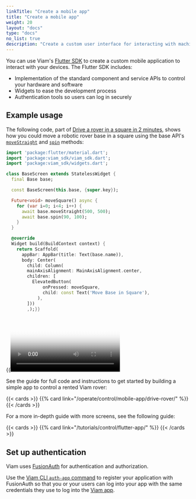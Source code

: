 ```yaml
---
linkTitle: "Create a mobile app"
title: "Create a mobile app"
weight: 20
layout: "docs"
type: "docs"
no_list: true
description: "Create a custom user interface for interacting with machines from a mobile device."
---
```


You can use Viam's [Flutter SDK](https://flutter.viam.dev/) to create a custom mobile application to interact with your devices.
The Flutter SDK includes:

- Implementation of the standard component and service APIs to control your hardware and software
- Widgets to ease the development process
- Authentication tools so users can log in securely

## Example usage

The following code, part of [Drive a rover in a square in 2 minutes](/how-tos/drive-rover/), shows how you could move a robotic rover base in a square using the base API's [`moveStraight`](https://flutter.viam.dev/viam_sdk/Base/moveStraight.html) and [`spin`](https://flutter.viam.dev/viam_sdk/Base/spin.html) methods:

```dart {class="line-numbers linkable-line-numbers"}
import 'package:flutter/material.dart';
import 'package:viam_sdk/viam_sdk.dart';
import 'package:viam_sdk/widgets.dart';

class BaseScreen extends StatelessWidget {
  final Base base;

  const BaseScreen(this.base, {super.key});

  Future<void> moveSquare() async {
    for (var i=0; i<4; i++) {
      await base.moveStraight(500, 500);
      await base.spin(90, 100);
    }
  }

  @override
  Widget build(BuildContext context) {
    return Scaffold(
      appBar: AppBar(title: Text(base.name)),
      body: Center(
        child: Column(
        mainAxisAlignment: MainAxisAlignment.center,
        children: [
          ElevatedButton(
              onPressed: moveSquare,
              child: const Text('Move Base in Square'),
            ),
        ]))
        ,);}}
```

{{<video webm_src="/tutorials/try-viam-sdk/square-test-rover.webm" mp4_src="/tutorials/try-viam-sdk/square-test-rover.mp4" alt="An example flutter app moving a Try Viam rover in a square" poster="/tutorials/try-viam-sdk/square-test-rover.jpg">}}

See the guide for full code and instructions to get started by building a simple app to control a rented Viam rover:

{{< cards >}}
{{% card link="/operate/control/mobile-app/drive-rover/" %}}
{{< /cards >}}

For a more in-depth guide with more screens, see the following guide:

{{< cards >}}
{{% card link="/tutorials/control/flutter-app/" %}}
{{< /cards >}}

## Set up authentication

Viam uses [FusionAuth](FusionAuth) for authentication and authorization.

Use the [Viam CLI `auth-app` command](/dev/tools/cli/#auth-app) to register your application with FusionAuth so that you or your users can log into your app with the same credentials they use to log into the [Viam app](https://app.viam.com).
